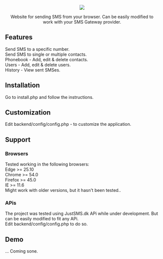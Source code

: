 <p align="center"><img src="https://skovdev.net/public_share/kY6kZx.jpg"></p>

<p align="center">Website for sending SMS from your browser. Can be easily modified to work with your SMS Gateway provider.</p>

## Features
Send SMS to a specific number.<br>
Send SMS to single or multiple contacts.<br>
Phonebook - Add, edit & delete contacts.<br>
Users - Add, edit & delete users.<br>
History - View sent SMSes.<br>

## Installation
Go to install.php and follow the instructions.<br>

## Customization
Edit backend/config/config.php - to customize the application.

## Support
### Browsers
Tested working in the following browsers:<br>
Edge >= 25.10<br>
Chrome >= 54.0<br>
Firefox >= 45.0<br>
IE >= 11.6<br>
Might work with older versions, but it hasn't been tested..

### APis
The project was tested using JustSMS.dk APi while under development. But can be easily modified to fit any APi.<br>
Edit backend/config/config.php to do so.

## Demo
... Coming sone.
